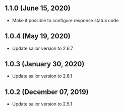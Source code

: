 ## 1.1.0 (June 15, 2020)
* Make it possible to configure response status code

## 1.0.4 (May 19, 2020)

* Update sailor version to 2.6.7

## 1.0.3 (January 30, 2020)

* Update sailor version to 2.6.1

## 1.0.2 (December 07, 2019)

* Update sailor version to 2.5.1
